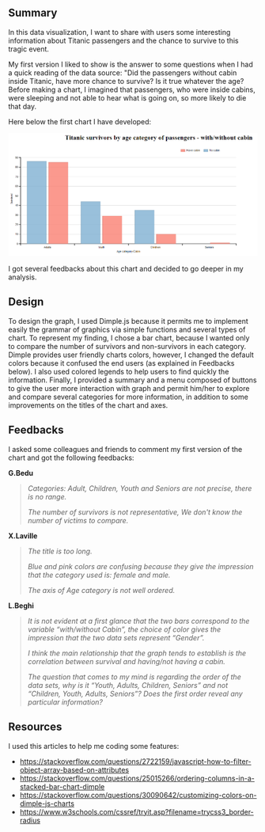## Summary 

In this data visualization, I want to share with users some interesting information about Titanic passengers and the chance to survive to this tragic event.

My first version I liked to show is the answer to some questions when I had a quick reading of the data source: "Did the passengers without cabin inside Titanic, have more chance to survive? Is it true whatever the age? Before making a chart, I imagined that passengers, who were inside cabins, were sleeping and not able to hear what is going on, so more likely to die that day. 

 Here below the first chart I have developed:

![alt text](https://github.com/SouhailMok/DataVisualzation/blob/master/images/version1.png)

I got several feedbacks about this chart and decided to go deeper in my analysis.

## Design

To design the graph, I used Dimple.js because it permits me to implement easily the grammar of graphics via simple functions and several types of chart. To represent my finding, I chose a bar chart, because I wanted only to compare the number of survivors and non-survivors in each category. Dimple provides user friendly charts colors, however, I changed the default colors because it confused the end users (as explained in Feedbacks below). I also used colored legends to help users to find quickly the information. Finally, I provided a summary and a menu composed of buttons to give the user more interaction with graph and permit him/her to explore and compare several categories for more information, in addition to some improvements on the titles of the chart and axes.

## Feedbacks
 I asked some colleagues and friends to comment my first version of the chart and got the following feedbacks:
 
 **G.Bedu** 
 >*Categories: Adult, Children, Youth and Seniors are not precise, there is no range.*
 >
 >*The number of survivors is not representative, We don't know the number of victims to compare.*
  
  **X.Laville**
  >*The title is too long.*
  >
  >*Blue and pink colors are confusing because they give the impression that the category used is: female and male.*
  >
  >*The axis of Age category is not well ordered.*

  **L.Beghi**
  >*It is not evident at a first glance that the two bars correspond to the variable “with/without Cabin”, the choice of color gives the impression that the two data sets represent “Gender”.*
  >
  >*I think the main relationship that the graph tends to establish is the correlation between survival and having/not having a cabin.* 
  >
 >*The question that comes to my mind is regarding the order of the data sets, why is it “Youth, Adults, Children, Seniors” and not “Children, Youth, Adults, Seniors”? Does the first order reveal any particular information?*
 
## Resources

I used this articles to help me coding some features:
- https://stackoverflow.com/questions/2722159/javascript-how-to-filter-object-array-based-on-attributes
- https://stackoverflow.com/questions/25015266/ordering-columns-in-a-stacked-bar-chart-dimple
- https://stackoverflow.com/questions/30090642/customizing-colors-on-dimple-js-charts
- https://www.w3schools.com/cssref/tryit.asp?filename=trycss3_border-radius

